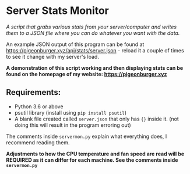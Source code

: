 # Server Stats Monitor

*A script that grabs various stats from your server/computer and writes them to a JSON file where you can do whatever you want with the data.*

An example JSON output of this program can be found at https://pigeonburger.xyz/api/stats/server.json - reload it a couple of times to see it change with my server's load.

**A demonstration of this script working and then displaying stats can be found on the homepage of my website: https://pigeonburger.xyz**

<h2>Requirements:</h2>

- Python 3.6 or above
- psutil library (install using `pip install psutil`)
- A blank file created called `server.json` that only has `{}` inside it. (not doing this will result in the program erroring out)

The comments inside `servermon.py` explain what everything does, I recommend reading them.

**Adjustments to how the CPU temperature and fan speed are read will be REQUIRED as it can differ for each machine. See the comments inside `servermon.py`**
